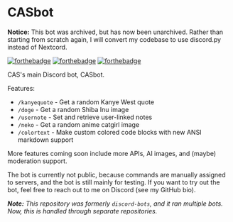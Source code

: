 # CASbot

**Notice:** This bot was archived, but has now been unarchived. Rather than starting from scratch again, I will convert my codebase to use discord.py instead of Nextcord.

[![forthebadge](https://forthebadge.com/images/badges/built-with-love.svg)](https://forthebadge.com)
[![forthebadge](https://forthebadge.com/images/badges/fo-real.svg)](https://forthebadge.com)
[![forthebadge](https://forthebadge.com/images/badges/open-source.svg)](https://forthebadge.com)

CAS's main Discord bot, CASbot.

Features:
* `/kanyequote` - Get a random Kanye West quote
* `/doge` - Get a random Shiba Inu image
* `/usernote` - Set and retrieve user-linked notes
* `/neko` - Get a random anime catgirl image
* `/colortext` - Make custom colored code blocks with new ANSI markdown support

More features coming soon include more APIs, AI images, and (maybe) moderation support.

The bot is currently not public, because commands are manually assigned to servers, and the bot is still mainly for testing. If you want to try out the bot, feel free to reach out to me on Discord (see my GitHub bio).

***Note:** This repository was formerly `discord-bots`, and it ran multiple bots. Now, this is handled through separate repositories.*
